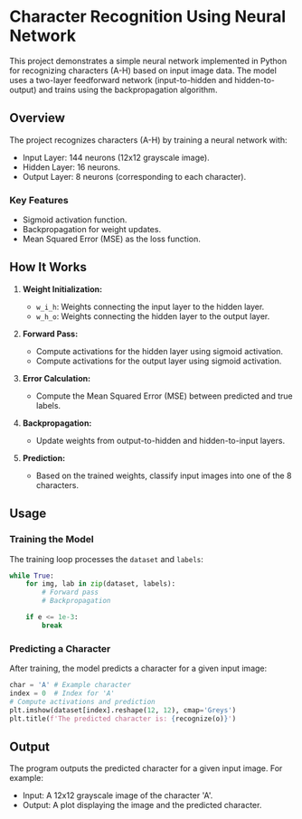 # Character Recognition Using Neural Network

This project demonstrates a simple neural network implemented in Python for recognizing characters (A-H) based on input image data. The model uses a two-layer feedforward network (input-to-hidden and hidden-to-output) and trains using the backpropagation algorithm.

## Overview
The project recognizes characters (A-H) by training a neural network with:
- Input Layer: 144 neurons (12x12 grayscale image).
- Hidden Layer: 16 neurons.
- Output Layer: 8 neurons (corresponding to each character).

### Key Features
- Sigmoid activation function.
- Backpropagation for weight updates.
- Mean Squared Error (MSE) as the loss function.

## How It Works
1. **Weight Initialization:**
   - `w_i_h`: Weights connecting the input layer to the hidden layer.
   - `w_h_o`: Weights connecting the hidden layer to the output layer.

2. **Forward Pass:**
   - Compute activations for the hidden layer using sigmoid activation.
   - Compute activations for the output layer using sigmoid activation.

3. **Error Calculation:**
   - Compute the Mean Squared Error (MSE) between predicted and true labels.

4. **Backpropagation:**
   - Update weights from output-to-hidden and hidden-to-input layers.

5. **Prediction:**
   - Based on the trained weights, classify input images into one of the 8 characters.

## Usage
### Training the Model
The training loop processes the `dataset` and `labels`:
```python
while True:
    for img, lab in zip(dataset, labels):
        # Forward pass
        # Backpropagation

    if e <= 1e-3:
        break
```
### Predicting a Character
After training, the model predicts a character for a given input image:
```python
char = 'A' # Example character
index = 0  # Index for 'A'
# Compute activations and prediction
plt.imshow(dataset[index].reshape(12, 12), cmap='Greys')
plt.title(f'The predicted character is: {recognize(o)}')
```

## Output
The program outputs the predicted character for a given input image. For example:

- Input: A 12x12 grayscale image of the character 'A'.
- Output: A plot displaying the image and the predicted character.


